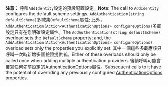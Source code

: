 <span data-ttu-id="8710b-101">**注意：** 呼叫`AddIdentity`設定的預設配置設定。</span><span class="sxs-lookup"><span data-stu-id="8710b-101">**Note:** The call to `AddIdentity` configures the default scheme settings.</span></span> <span data-ttu-id="8710b-102">`AddAuthentication(string defaultScheme)`多載集`DefaultScheme`屬性; 此外，`AddAuthentication(Action<AuthenticationOptions> configureOptions)`多載設定只有在您明確設定屬性。</span><span class="sxs-lookup"><span data-stu-id="8710b-102">The `AddAuthentication(string defaultScheme)` overload sets the `DefaultScheme` property; and, the `AddAuthentication(Action<AuthenticationOptions> configureOptions)` overload sets only the properties you explicitly set.</span></span> <span data-ttu-id="8710b-103">其中一個這些多載應該只呼叫一次時新增多個驗證提供者。</span><span class="sxs-lookup"><span data-stu-id="8710b-103">Either of these overloads should only be called once when adding multiple authentication providers.</span></span> <span data-ttu-id="8710b-104">後續呼叫可能會覆寫任何先前設定的[AuthenticationOptions](/dotnet/api/microsoft.aspnetcore.builder.authenticationoptions)屬性。</span><span class="sxs-lookup"><span data-stu-id="8710b-104">Subsequent calls to it have the potential of overriding any previously configured [AuthenticationOptions](/dotnet/api/microsoft.aspnetcore.builder.authenticationoptions) properties.</span></span>
